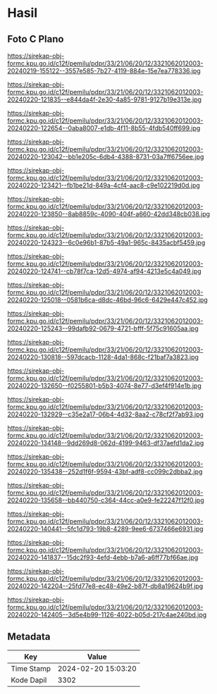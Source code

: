 # Hasil

## Foto C Plano

https://sirekap-obj-formc.kpu.go.id/c12f/pemilu/pdpr/33/21/06/20/12/3321062012003-20240219-155122--3557e585-7b27-4119-884e-15e7ea778336.jpg

https://sirekap-obj-formc.kpu.go.id/c12f/pemilu/pdpr/33/21/06/20/12/3321062012003-20240220-121835--e844da4f-2e30-4a85-9781-9127b19e313e.jpg

https://sirekap-obj-formc.kpu.go.id/c12f/pemilu/pdpr/33/21/06/20/12/3321062012003-20240220-122654--0aba8007-e1db-4f11-8b55-4fdb540ff699.jpg

https://sirekap-obj-formc.kpu.go.id/c12f/pemilu/pdpr/33/21/06/20/12/3321062012003-20240220-123042--bb1e205c-6db4-4388-8731-03a7ff6756ee.jpg

https://sirekap-obj-formc.kpu.go.id/c12f/pemilu/pdpr/33/21/06/20/12/3321062012003-20240220-123421--fb1be21d-849a-4cf4-aac8-c9e102219d0d.jpg

https://sirekap-obj-formc.kpu.go.id/c12f/pemilu/pdpr/33/21/06/20/12/3321062012003-20240220-123850--8ab8859c-4090-404f-a660-42dd348cb038.jpg

https://sirekap-obj-formc.kpu.go.id/c12f/pemilu/pdpr/33/21/06/20/12/3321062012003-20240220-124323--6c0e96b1-87b5-49a1-965c-8435acbf5459.jpg

https://sirekap-obj-formc.kpu.go.id/c12f/pemilu/pdpr/33/21/06/20/12/3321062012003-20240220-124741--cb78f7ca-12d5-4974-af94-4213e5c4a049.jpg

https://sirekap-obj-formc.kpu.go.id/c12f/pemilu/pdpr/33/21/06/20/12/3321062012003-20240220-125018--0581b6ca-d8dc-46bd-96c6-6429e447c452.jpg

https://sirekap-obj-formc.kpu.go.id/c12f/pemilu/pdpr/33/21/06/20/12/3321062012003-20240220-125243--99dafb92-0679-4721-bfff-5f75c91605aa.jpg

https://sirekap-obj-formc.kpu.go.id/c12f/pemilu/pdpr/33/21/06/20/12/3321062012003-20240220-130818--597dcacb-1128-4da1-868c-f21baf7a3823.jpg

https://sirekap-obj-formc.kpu.go.id/c12f/pemilu/pdpr/33/21/06/20/12/3321062012003-20240220-132650--f0255801-b5b3-4074-8e77-d3ef4f914e1b.jpg

https://sirekap-obj-formc.kpu.go.id/c12f/pemilu/pdpr/33/21/06/20/12/3321062012003-20240220-132929--c35e2a17-06b4-4d32-8aa2-c78cf2f7ab93.jpg

https://sirekap-obj-formc.kpu.go.id/c12f/pemilu/pdpr/33/21/06/20/12/3321062012003-20240220-134148--9dd269d8-062d-4199-9463-df37aefd1da2.jpg

https://sirekap-obj-formc.kpu.go.id/c12f/pemilu/pdpr/33/21/06/20/12/3321062012003-20240220-135438--252d1f6f-9594-43bf-adf8-cc099c2dbba2.jpg

https://sirekap-obj-formc.kpu.go.id/c12f/pemilu/pdpr/33/21/06/20/12/3321062012003-20240220-135658--bb440750-c364-44cc-a0e9-fe22247f12f0.jpg

https://sirekap-obj-formc.kpu.go.id/c12f/pemilu/pdpr/33/21/06/20/12/3321062012003-20240220-140441--5fc1d793-19b8-4289-9ee6-6737466e6931.jpg

https://sirekap-obj-formc.kpu.go.id/c12f/pemilu/pdpr/33/21/06/20/12/3321062012003-20240220-141837--15dc2f93-4efd-4ebb-b7a6-a6ff77bf66ae.jpg

https://sirekap-obj-formc.kpu.go.id/c12f/pemilu/pdpr/33/21/06/20/12/3321062012003-20240220-142204--25fd77e8-ec48-49e2-b87f-db8a19624b9f.jpg

https://sirekap-obj-formc.kpu.go.id/c12f/pemilu/pdpr/33/21/06/20/12/3321062012003-20240220-142405--3d5e4b99-1126-4022-b05d-217c4ae240bd.jpg


## Metadata

| Key        | Value               |
| ---------- | ------------------- |
| Time Stamp | 2024-02-20 15:03:20 |
| Kode Dapil | 3302                |



